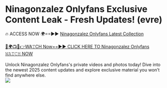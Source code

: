 # Ninagonzalez Onlyfans Exclusive Content Leak - Fresh Updates! (evre)

🔥 ACCESS NOW 🌍==►► <a href="https://tinyurl.com/kvy9nzfs" rel="nofollow">Ninagonzalez Onlyfans Latest Collection</a>
<br><br>
[🔴🌍📺📱👉WA𝚃CH Now==►► CLICK HERE TO Ninagonzalez Onlyfans 𝚆𝙰𝚃𝙲𝙷 NOW](https://tinyurl.com/kvy9nzfs)
<br><br>
Unlock Ninagonzalez Onlyfans's private videos and photos today! Dive into the newest 2025 content updates and explore exclusive material you won’t find anywhere else.
<br>
<a href="https://tinyurl.com/kvy9nzfs" rel="nofollow" data-target="animated-image.originalLink"><img src="https://camo.githubusercontent.com/8a4f000d20f83aca3bf7ec5f350d767afa0574a8a352519fd8cfa583a6f93a33/68747470733a2f2f692e696d6775722e636f6d2f644a486b345a712e676966" data-canonical-src="https://i.imgur.com/dJHk4Zq.gif" style="max-width: 100%; display: inline-block;" data-target="animated-image.originalImage"></a>
<br>
